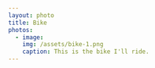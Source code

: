 ```yaml
---
layout: photo
title: Bike
photos:
  - image:
    img: /assets/bike-1.png
    caption: This is the bike I'll ride.
---
```


